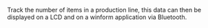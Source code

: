 Track the number of items in a production line, this data can then be displayed on a LCD and on a winform application via Bluetooth.
